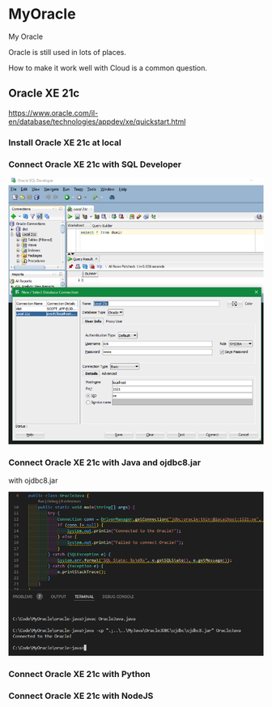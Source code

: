 # MyOracle

My Oracle

Oracle is still used in lots of places.

How to make it work well with Cloud is a common question.

## Oracle XE 21c

https://www.oracle.com/il-en/database/technologies/appdev/xe/quickstart.html

### Install Oracle XE 21c at local

### Connect Oracle XE 21c with SQL Developer

![](image/README/oracle_sqldeveloper.png)

### Connect Oracle XE 21c with Java and ojdbc8.jar

with ojdbc8.jar

![](image/README/oracle_java.png)

### Connect Oracle XE 21c with Python

### Connect Oracle XE 21c with NodeJS
